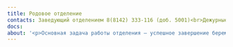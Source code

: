 ```yaml
---
title: Родовое отделение
contacts: Заведующий отделением 8(8142) 333-116 (доб. 5001)<br>Дежурные врачи 8(8142) 333-116 (доб. 5005)<br>Акушерский пост 8(8142) 333-116 (доб. 5025)
docs:
about: '<p>Основная задача работы отделения – успешное завершение беременности родами, в случае осложненного течения беременности и родов – сохранить здоровье матери и новорожденного.</p><p>При ведении родов осуществляется постоянный контроль за состоянием роженицы и плода, используется современная аппаратура, незамедлительно проводиться необходимое клинико-лабораторное обследование, ультразвуковая диагностика.</p><p>Широко применятся обезболивание родов, которое в своей основе может быть психопрофилактическим, медикаментозным. Для обезболивания операций кесарского сечения применяются методы обезболивания, называемые “золотым стандартом”, позволяющие роженице “присутствовать” в момент рождения ребенка, осуществить ранее прикладывание ребенка к груди матери.</p><p>С 2013 года в работе используется аппарат для реинфузии собственных эритроцитов крови при акушерских кровотечениях. В течение многих лет мы успешно поддерживаем роды через естественные родовые пути при наличии рубца на матке. По желанию наших пациентов, роды могут быть “партнерскими”: мы приветствуем семейные роды, роды с поддерживающим лицом.</p><p>С раннего прикладывания к груди матери начинается грудное вскармливание.</p><p>Родильное отделение имеет шесть индивидуальных родильных залов и две операционные. Медицинскую помощь осуществляют бригады специалистов, состоящие из акушеров-гинекологов, неонатолога, анестезиолога – реаниматолога, акушерок, мед. сестер анестезистов, детских мед. сестер, операционной мед. сестры.'
---
```


